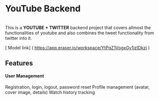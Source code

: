 <h1><b>YouTube Backend</b></h1><br>
This is a <b>YOUTUBE + TWITTER</b> backend project that covers allmost the functionalities of youtube and also combines the tweet functionality from twitter into it. 

[ Model link] ( https://app.eraser.io/workspace/YtPqZ1VogxGy1jzIDkzj )

<h2>Features</h2>
<h4>User Management</h4>
Registration, login, logout, password reset
Profile management (avatar, cover image, details)
Watch history tracking
